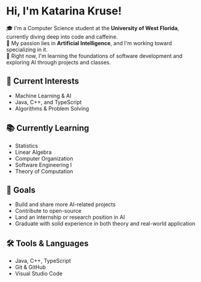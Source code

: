 # Hi, I'm Katarina Kruse!

🎓 I'm a Computer Science student at the **University of West Florida**, currently diving deep into code and caffeine.  
🤖 My passion lies in **Artificial Intelligence**, and I'm working toward specializing in it.  
🌱 Right now, I'm learning the foundations of software development and exploring AI through projects and classes.

## 🧠 Current Interests
- Machine Learning & AI  
- Java, C++, and TypeScript  
- Algorithms & Problem Solving  

## 📚 Currently Learning
- Statistics  
- Linear Algebra  
- Computer Organization  
- Software Engineering I  
- Theory of Computation  

## 🚀 Goals
- Build and share more AI-related projects  
- Contribute to open-source  
- Land an internship or research position in AI  
- Graduate with solid experience in both theory and real-world application  

## 🛠️ Tools & Languages
- Java, C++, TypeScript  
- Git & GitHub  
- Visual Studio Code  
